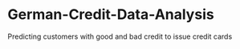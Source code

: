 # German-Credit-Data-Analysis

Predicting customers with good and bad credit to issue credit cards

